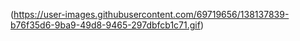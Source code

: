(https://user-images.githubusercontent.com/69719656/138137839-b76f35d6-9ba9-49d8-9465-297dbfcb1c71.gif)
